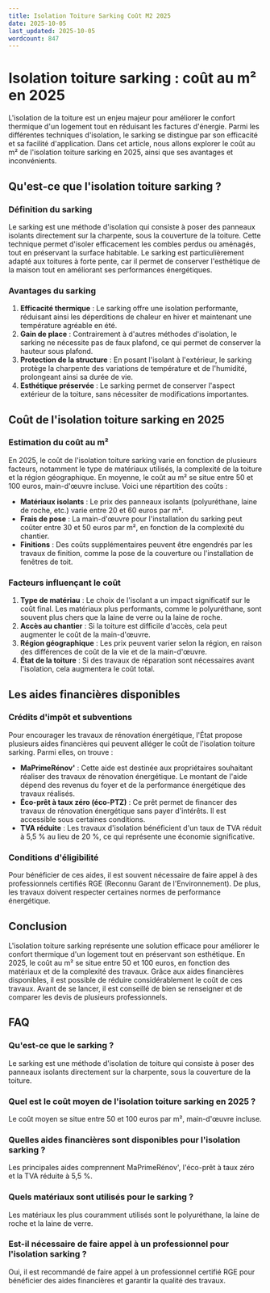 ```yaml
---
title: Isolation Toiture Sarking Coût M2 2025
date: 2025-10-05
last_updated: 2025-10-05
wordcount: 847
---
```


# Isolation toiture sarking : coût au m² en 2025

L'isolation de la toiture est un enjeu majeur pour améliorer le confort thermique d'un logement tout en réduisant les factures d'énergie. Parmi les différentes techniques d'isolation, le sarking se distingue par son efficacité et sa facilité d'application. Dans cet article, nous allons explorer le coût au m² de l'isolation toiture sarking en 2025, ainsi que ses avantages et inconvénients.

## Qu'est-ce que l'isolation toiture sarking ?

### Définition du sarking

Le sarking est une méthode d'isolation qui consiste à poser des panneaux isolants directement sur la charpente, sous la couverture de la toiture. Cette technique permet d'isoler efficacement les combles perdus ou aménagés, tout en préservant la surface habitable. Le sarking est particulièrement adapté aux toitures à forte pente, car il permet de conserver l'esthétique de la maison tout en améliorant ses performances énergétiques.

### Avantages du sarking

1. **Efficacité thermique** : Le sarking offre une isolation performante, réduisant ainsi les déperditions de chaleur en hiver et maintenant une température agréable en été.
2. **Gain de place** : Contrairement à d'autres méthodes d'isolation, le sarking ne nécessite pas de faux plafond, ce qui permet de conserver la hauteur sous plafond.
3. **Protection de la structure** : En posant l'isolant à l'extérieur, le sarking protège la charpente des variations de température et de l'humidité, prolongeant ainsi sa durée de vie.
4. **Esthétique préservée** : Le sarking permet de conserver l'aspect extérieur de la toiture, sans nécessiter de modifications importantes.

## Coût de l'isolation toiture sarking en 2025

### Estimation du coût au m²

En 2025, le coût de l'isolation toiture sarking varie en fonction de plusieurs facteurs, notamment le type de matériaux utilisés, la complexité de la toiture et la région géographique. En moyenne, le coût au m² se situe entre 50 et 100 euros, main-d'œuvre incluse. Voici une répartition des coûts :

- **Matériaux isolants** : Le prix des panneaux isolants (polyuréthane, laine de roche, etc.) varie entre 20 et 60 euros par m².
- **Frais de pose** : La main-d'œuvre pour l'installation du sarking peut coûter entre 30 et 50 euros par m², en fonction de la complexité du chantier.
- **Finitions** : Des coûts supplémentaires peuvent être engendrés par les travaux de finition, comme la pose de la couverture ou l'installation de fenêtres de toit.

### Facteurs influençant le coût

1. **Type de matériau** : Le choix de l'isolant a un impact significatif sur le coût final. Les matériaux plus performants, comme le polyuréthane, sont souvent plus chers que la laine de verre ou la laine de roche.
2. **Accès au chantier** : Si la toiture est difficile d'accès, cela peut augmenter le coût de la main-d'œuvre.
3. **Région géographique** : Les prix peuvent varier selon la région, en raison des différences de coût de la vie et de la main-d'œuvre.
4. **État de la toiture** : Si des travaux de réparation sont nécessaires avant l'isolation, cela augmentera le coût total.

## Les aides financières disponibles

### Crédits d'impôt et subventions

Pour encourager les travaux de rénovation énergétique, l'État propose plusieurs aides financières qui peuvent alléger le coût de l'isolation toiture sarking. Parmi elles, on trouve :

- **MaPrimeRénov'** : Cette aide est destinée aux propriétaires souhaitant réaliser des travaux de rénovation énergétique. Le montant de l'aide dépend des revenus du foyer et de la performance énergétique des travaux réalisés.
- **Éco-prêt à taux zéro (éco-PTZ)** : Ce prêt permet de financer des travaux de rénovation énergétique sans payer d'intérêts. Il est accessible sous certaines conditions.
- **TVA réduite** : Les travaux d'isolation bénéficient d'un taux de TVA réduit à 5,5 % au lieu de 20 %, ce qui représente une économie significative.

### Conditions d'éligibilité

Pour bénéficier de ces aides, il est souvent nécessaire de faire appel à des professionnels certifiés RGE (Reconnu Garant de l'Environnement). De plus, les travaux doivent respecter certaines normes de performance énergétique.

## Conclusion

L'isolation toiture sarking représente une solution efficace pour améliorer le confort thermique d'un logement tout en préservant son esthétique. En 2025, le coût au m² se situe entre 50 et 100 euros, en fonction des matériaux et de la complexité des travaux. Grâce aux aides financières disponibles, il est possible de réduire considérablement le coût de ces travaux. Avant de se lancer, il est conseillé de bien se renseigner et de comparer les devis de plusieurs professionnels.

## FAQ

### Qu'est-ce que le sarking ?

Le sarking est une méthode d'isolation de toiture qui consiste à poser des panneaux isolants directement sur la charpente, sous la couverture de la toiture.

### Quel est le coût moyen de l'isolation toiture sarking en 2025 ?

Le coût moyen se situe entre 50 et 100 euros par m², main-d'œuvre incluse.

### Quelles aides financières sont disponibles pour l'isolation sarking ?

Les principales aides comprennent MaPrimeRénov', l'éco-prêt à taux zéro et la TVA réduite à 5,5 %.

### Quels matériaux sont utilisés pour le sarking ?

Les matériaux les plus couramment utilisés sont le polyuréthane, la laine de roche et la laine de verre.

### Est-il nécessaire de faire appel à un professionnel pour l'isolation sarking ?

Oui, il est recommandé de faire appel à un professionnel certifié RGE pour bénéficier des aides financières et garantir la qualité des travaux.